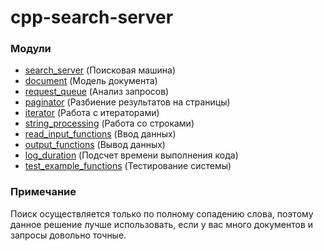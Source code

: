 # cpp-search-server

### Модули

- [search_server](https://github.com/AlexeyShalaev/cpp-search-server/blob/main/search-server/search_server.h) (Поисковая машина)
- [document](https://github.com/AlexeyShalaev/cpp-search-server/blob/main/search-server/document.h) (Модель документа)
- [request_queue](https://github.com/AlexeyShalaev/cpp-search-server/blob/main/search-server/request_queue.h) (Анализ запросов)
- [paginator](https://github.com/AlexeyShalaev/cpp-search-server/blob/main/search-server/paginator.h) (Разбиение результатов на страницы)
- [iterator](https://github.com/AlexeyShalaev/cpp-search-server/blob/main/search-server/iterator.h) (Работа с итераторами)
- [string_processing](https://github.com/AlexeyShalaev/cpp-search-server/blob/main/search-server/string_processing.h) (Работа со строками)
- [read_input_functions](https://github.com/AlexeyShalaev/cpp-search-server/blob/main/search-server/read_input_functions.h) (Ввод данных)
- [output_functions](https://github.com/AlexeyShalaev/cpp-search-server/blob/main/search-server/output_functions.h) (Вывод данных)
- [log_duration](https://github.com/AlexeyShalaev/cpp-search-server/blob/main/search-server/log_duration.h) (Подсчет времени выполнения кода)
- [test_example_functions](https://github.com/AlexeyShalaev/cpp-search-server/blob/main/search-server/test_example_functions.h) (Тестирование системы)

### Примечание
Поиск осуществляется только по полному сопадению слова, поэтому данное решение лучше использовать, если у вас много документов и запросы довольно точные.
